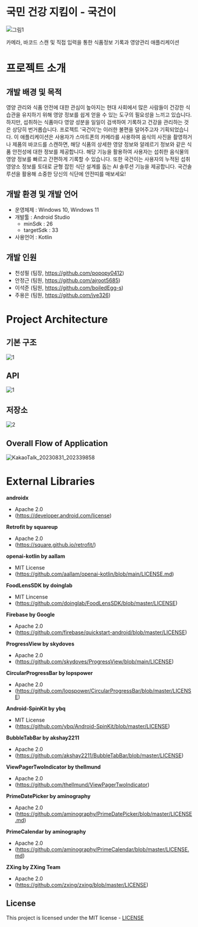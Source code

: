 # 국민 건강 지킴이 - 국건이

![그림1](https://github.com/Good-Gun/Good-Gun/assets/65019047/1dcda7da-d4ae-4eb5-9512-418c60e51763)


카메라, 바코드 스캔 및 직접 입력을 통한 식품정보 기록과 영양관리 애플리케이션

# 프로젝트 소개
## 개발 배경 및 목적
영양 관리와 식품 안전에 대한 관심이 높아지는 현대 사회에서 많은 사람들이 건강한 식습관을 유지하기 위해 영양 정보를 쉽게 얻을 수 있는 도구의 필요성을 느끼고 있습니다. 하지만, 섭취하는 식품마다 영양 성분을 일일이 검색하여 기록하고 건강을 관리하는 것은 상당히 번거롭습니다. 프로젝트 ‘국건이’는 이러한 불편을 덜어주고자 기획되었습니다. 이 애플리케이션은 사용자가 스마트폰의 카메라를 사용하여 음식의 사진을 촬영하거나 제품의 바코드를 스캔하면, 해당 식품의 상세한 영양 정보와 알레르기 정보와 같은 식품 안전성에 대한 정보를 제공합니다. 해당 기능을 활용하여 사용자는 섭취한 음식물의 영양 정보를 빠르고 간편하게 기록할 수 있습니다. 또한 국건이는 사용자의 누적된 섭취영양소 정보를 토대로 균형 잡힌 식단 설계를 돕는 AI 솔루션 기능을 제공합니다. 국건솔루션을 활용해 소중한 당신의 식단에 안전띠를 매보세요!
## 개발 환경 및 개발 언어
- 운영체제 : Windows 10, Windows 11
- 개발툴 : Android Studio
  - minSdk : 26
  - targetSdk : 33
- 사용언어 : Kotlin
## 개발 인원
- 천성필 (팀장, https://github.com/popopy0412)
- 안정근 (팀원, https://github.com/ajroot5685)
- 이석준 (팀원, https://github.com/boiledEgg-s)
- 주용은 (팀원, https://github.com/jye326)


# Project Architecture
## 기본 구조
![1](https://github.com/Good-Gun/Good-Gun/assets/101652649/255e9af3-bcd2-4dce-adc4-fb3a90b328a9)

## API
![1](https://github.com/Good-Gun/Good-Gun/assets/65019047/86fd466d-717e-4883-a52a-d1a055b35999)


## 저장소
![2](https://github.com/Good-Gun/Good-Gun/assets/65019047/657ae619-e5a5-408f-9219-a0d627876baa)


## Overall Flow of Application
![KakaoTalk_20230831_202339858](https://github.com/Good-Gun/Good-Gun/assets/101652649/f562dcfa-c6d2-4f62-bb92-a4610d628fe4)

# External Libraries
**androidx**
- Apache 2.0
- (https://developer.android.com/license)

**Retrofit by squareup**
- Apache 2.0
- (https://square.github.io/retrofit/)

**openai-kotlin by aallam**
- MIT License
- (https://github.com/aallam/openai-kotlin/blob/main/LICENSE.md)

**FoodLensSDK by doinglab**
- MIT Lincense
- (https://github.com/doinglab/FoodLensSDK/blob/master/LICENSE)

**Firebase by Google**
- Apache 2.0
- (https://github.com/firebase/quickstart-android/blob/master/LICENSE)

**ProgressView by skydoves**
- Apache 2.0
- (https://github.com/skydoves/ProgressView/blob/main/LICENSE)

**CircularProgressBar by lopspower**
- Apache 2.0
- (https://github.com/lopspower/CircularProgressBar/blob/master/LICENSE)

**Android-SpinKit by ybq**
- MIT License
- (https://github.com/ybq/Android-SpinKit/blob/master/LICENSE)

**BubbleTabBar by akshay2211**
- Apache 2.0
- (https://github.com/akshay2211/BubbleTabBar/blob/master/LICENSE)

**ViewPagerTwoIndicator by thellmund**
- Apache 2.0
- (https://github.com/thellmund/ViewPagerTwoIndicator)

**PrimeDatePicker by aminography**
- Apache 2.0
- (https://github.com/aminography/PrimeDatePicker/blob/master/LICENSE.md)

**PrimeCalendar by aminography**
- Apache 2.0
- (https://github.com/aminography/PrimeCalendar/blob/master/LICENSE.md)

**ZXing by ZXing Team**
- Apache 2.0
- (https://github.com/zxing/zxing/blob/master/LICENSE)

## License
This project is licensed under the MIT license - [LICENSE](https://github.com/Good-Gun/Good-Gun/blob/main/LICENSE)
